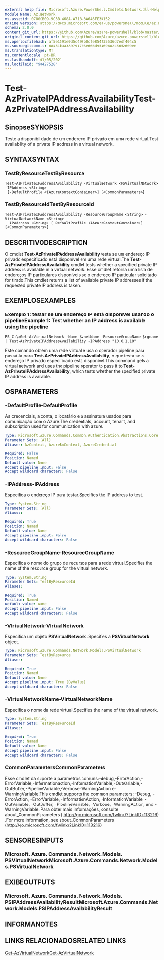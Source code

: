 ```yaml
---
external help file: Microsoft.Azure.PowerShell.Cmdlets.Network.dll-Help.xml
Module Name: Az.Network
ms.assetid: 0780CB09-9C3B-468A-A718-3A646FE3D152
online version: https://docs.microsoft.com/en-us/powershell/module/az.network/test-azprivateipaddressavailability
schema: 2.0.0
content_git_url: https://github.com/Azure/azure-powershell/blob/master/src/Network/Network/help/Test-AzPrivateIPAddressAvailability.md
original_content_git_url: https://github.com/Azure/azure-powershell/blob/master/src/Network/Network/help/Test-AzPrivateIPAddressAvailability.md
ms.openlocfilehash: af5e1591e0d5c497b0cfe854235536d7edf404c5
ms.sourcegitcommit: 68451baa389791703e666d95469602c5652609ee
ms.translationtype: MT
ms.contentlocale: pt-BR
ms.lasthandoff: 01/05/2021
ms.locfileid: "98427528"
---
```

# <span data-ttu-id="4853e-101">Test-AzPrivateIPAddressAvailability</span><span class="sxs-lookup"><span data-stu-id="4853e-101">Test-AzPrivateIPAddressAvailability</span></span>

## <span data-ttu-id="4853e-102">Sinopse</span><span class="sxs-lookup"><span data-stu-id="4853e-102">SYNOPSIS</span></span>
<span data-ttu-id="4853e-103">Teste a disponibilidade de um endereço IP privado em uma rede virtual.</span><span class="sxs-lookup"><span data-stu-id="4853e-103">Test availability of a private IP address in a virtual network.</span></span>

## <span data-ttu-id="4853e-104">SYNTAX</span><span class="sxs-lookup"><span data-stu-id="4853e-104">SYNTAX</span></span>

### <span data-ttu-id="4853e-105">TestByResource</span><span class="sxs-lookup"><span data-stu-id="4853e-105">TestByResource</span></span>
```
Test-AzPrivateIPAddressAvailability -VirtualNetwork <PSVirtualNetwork> -IPAddress <String>
 [-DefaultProfile <IAzureContextContainer>] [<CommonParameters>]
```

### <span data-ttu-id="4853e-106">TestByResourceId</span><span class="sxs-lookup"><span data-stu-id="4853e-106">TestByResourceId</span></span>
```
Test-AzPrivateIPAddressAvailability -ResourceGroupName <String> -VirtualNetworkName <String>
 -IPAddress <String> [-DefaultProfile <IAzureContextContainer>] [<CommonParameters>]
```

## <span data-ttu-id="4853e-107">DESCRITIVO</span><span class="sxs-lookup"><span data-stu-id="4853e-107">DESCRIPTION</span></span>
<span data-ttu-id="4853e-108">O cmdlet **Test-AzPrivateIPAddressAvailability** testa se um endereço IP privado especificado está disponível em uma rede virtual.</span><span class="sxs-lookup"><span data-stu-id="4853e-108">The **Test-AzPrivateIPAddressAvailability** cmdlet tests whether a specified private IP address is available in a virtual network.</span></span>
<span data-ttu-id="4853e-109">Esse cmdlet retorna uma lista de endereços IP particulares disponíveis se o endereço IP particular solicitado for tirado.</span><span class="sxs-lookup"><span data-stu-id="4853e-109">This cmdlet returns a list of available private IP addresses if the requested private IP address is taken.</span></span>

## <span data-ttu-id="4853e-110">EXEMPLOS</span><span class="sxs-lookup"><span data-stu-id="4853e-110">EXAMPLES</span></span>

### <span data-ttu-id="4853e-111">Exemplo 1: testar se um endereço IP está disponível usando o pipeline</span><span class="sxs-lookup"><span data-stu-id="4853e-111">Example 1: Test whether an IP address is available using the pipeline</span></span>
```
PS C:\>Get-AzVirtualNetwork -Name $vnetName -ResourceGroupName $rgname | Test-AzPrivateIPAddressAvailability -IPAddress "10.0.1.10"
```

<span data-ttu-id="4853e-112">Este comando obtém uma rede virtual e usa o operador pipeline para passá-la para **Test-AzPrivateIPAddressAvailability**, o que testa se o endereço IP privado especificado está disponível.</span><span class="sxs-lookup"><span data-stu-id="4853e-112">This command gets a virtual network and uses the pipeline operator to pass it to **Test-AzPrivateIPAddressAvailability**, which tests whether the specified private IP address is available.</span></span>

## <span data-ttu-id="4853e-113">OS</span><span class="sxs-lookup"><span data-stu-id="4853e-113">PARAMETERS</span></span>

### <span data-ttu-id="4853e-114">-DefaultProfile</span><span class="sxs-lookup"><span data-stu-id="4853e-114">-DefaultProfile</span></span>
<span data-ttu-id="4853e-115">As credenciais, a conta, o locatário e a assinatura usados para comunicação com o Azure.</span><span class="sxs-lookup"><span data-stu-id="4853e-115">The credentials, account, tenant, and subscription used for communication with azure.</span></span>

```yaml
Type: Microsoft.Azure.Commands.Common.Authentication.Abstractions.Core.IAzureContextContainer
Parameter Sets: (All)
Aliases: AzContext, AzureRmContext, AzureCredential

Required: False
Position: Named
Default value: None
Accept pipeline input: False
Accept wildcard characters: False
```

### <span data-ttu-id="4853e-116">-IPAddress</span><span class="sxs-lookup"><span data-stu-id="4853e-116">-IPAddress</span></span>
<span data-ttu-id="4853e-117">Especifica o endereço IP para testar.</span><span class="sxs-lookup"><span data-stu-id="4853e-117">Specifies the IP address to test.</span></span>

```yaml
Type: System.String
Parameter Sets: (All)
Aliases:

Required: True
Position: Named
Default value: None
Accept pipeline input: False
Accept wildcard characters: False
```

### <span data-ttu-id="4853e-118">-ResourceGroupName</span><span class="sxs-lookup"><span data-stu-id="4853e-118">-ResourceGroupName</span></span>
<span data-ttu-id="4853e-119">Especifica o nome do grupo de recursos para a rede virtual.</span><span class="sxs-lookup"><span data-stu-id="4853e-119">Specifies the name of the resource group for the virtual network.</span></span>

```yaml
Type: System.String
Parameter Sets: TestByResourceId
Aliases:

Required: True
Position: Named
Default value: None
Accept pipeline input: False
Accept wildcard characters: False
```

### <span data-ttu-id="4853e-120">-VirtualNetwork</span><span class="sxs-lookup"><span data-stu-id="4853e-120">-VirtualNetwork</span></span>
<span data-ttu-id="4853e-121">Especifica um objeto **PSVirtualNetwork** .</span><span class="sxs-lookup"><span data-stu-id="4853e-121">Specifies a **PSVirtualNetwork** object.</span></span>

```yaml
Type: Microsoft.Azure.Commands.Network.Models.PSVirtualNetwork
Parameter Sets: TestByResource
Aliases:

Required: True
Position: Named
Default value: None
Accept pipeline input: True (ByValue)
Accept wildcard characters: False
```

### <span data-ttu-id="4853e-122">-VirtualNetworkName</span><span class="sxs-lookup"><span data-stu-id="4853e-122">-VirtualNetworkName</span></span>
<span data-ttu-id="4853e-123">Especifica o nome da rede virtual.</span><span class="sxs-lookup"><span data-stu-id="4853e-123">Specifies the name of the virtual network.</span></span>

```yaml
Type: System.String
Parameter Sets: TestByResourceId
Aliases:

Required: True
Position: Named
Default value: None
Accept pipeline input: False
Accept wildcard characters: False
```

### <span data-ttu-id="4853e-124">CommonParameters</span><span class="sxs-lookup"><span data-stu-id="4853e-124">CommonParameters</span></span>
<span data-ttu-id="4853e-125">Esse cmdlet dá suporte a parâmetros comuns:-debug,-ErrorAction,-ErrorVariable,-Informationaction,-InformationVariable,-OutVariable,-OutBuffer,-PipelineVariable,-Verbose-WarningAction e-WarningVariable.</span><span class="sxs-lookup"><span data-stu-id="4853e-125">This cmdlet supports the common parameters: -Debug, -ErrorAction, -ErrorVariable, -InformationAction, -InformationVariable, -OutVariable, -OutBuffer, -PipelineVariable, -Verbose, -WarningAction, and -WarningVariable.</span></span> <span data-ttu-id="4853e-126">Para obter mais informações, consulte about_CommonParameters ( http://go.microsoft.com/fwlink/?LinkID=113216) .</span><span class="sxs-lookup"><span data-stu-id="4853e-126">For more information, see about_CommonParameters (http://go.microsoft.com/fwlink/?LinkID=113216).</span></span>

## <span data-ttu-id="4853e-127">SENSORES</span><span class="sxs-lookup"><span data-stu-id="4853e-127">INPUTS</span></span>

### <span data-ttu-id="4853e-128">Microsoft. Azure. Commands. Network. Models. PSVirtualNetwork</span><span class="sxs-lookup"><span data-stu-id="4853e-128">Microsoft.Azure.Commands.Network.Models.PSVirtualNetwork</span></span>

## <span data-ttu-id="4853e-129">EXIBE</span><span class="sxs-lookup"><span data-stu-id="4853e-129">OUTPUTS</span></span>

### <span data-ttu-id="4853e-130">Microsoft. Azure. Commands. Network. Models. PSIPAddressAvailabilityResult</span><span class="sxs-lookup"><span data-stu-id="4853e-130">Microsoft.Azure.Commands.Network.Models.PSIPAddressAvailabilityResult</span></span>

## <span data-ttu-id="4853e-131">INFORMA</span><span class="sxs-lookup"><span data-stu-id="4853e-131">NOTES</span></span>

## <span data-ttu-id="4853e-132">LINKS RELACIONADOS</span><span class="sxs-lookup"><span data-stu-id="4853e-132">RELATED LINKS</span></span>

[<span data-ttu-id="4853e-133">Get-AzVirtualNetwork</span><span class="sxs-lookup"><span data-stu-id="4853e-133">Get-AzVirtualNetwork</span></span>](./Get-AzVirtualNetwork.md)


